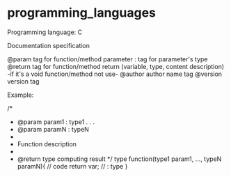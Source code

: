 # programming_languages

Programming language: C

Documentation specification

@param     tag for function/method parameter
:          tag for parameter's type
@return    tag for function/method return (variable, type,  content description) -if it's a void function/method not use-
@author    author name tag
@version   version tag


Example:

/*
 * @param param1 : type1
   .
   .
   .
 * @param paramN : typeN
 *
 * Function description
 *
 * @return type   computing result
 */
 type function(type1 param1, ..., typeN paramN){
    // code
    return var; // : type
 }
